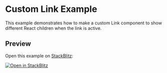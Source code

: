# Custom Link Example

This example demonstrates how to make a custom Link component to show different React children when the link is active.

## Preview

Open this example on [StackBlitz](https://stackblitz.com):

[![Open in StackBlitz](https://developer.stackblitz.com/img/open_in_stackblitz.svg)](https://stackblitz.com/github/remix-run/react-router/tree/dev/examples/custom-link?file=src/App.tsx)
